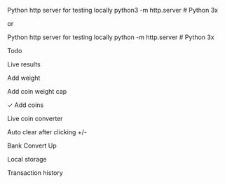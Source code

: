 Python http server for testing locally python3 -m http.server # Python 3x

or

Python http server for testing locally python -m http.server # Python 3x

Todo

Live results

Add weight

Add coin weight cap

✓ Add coins

Live coin converter

Auto clear after clicking +/-

Bank Convert Up

Local storage

Transaction history